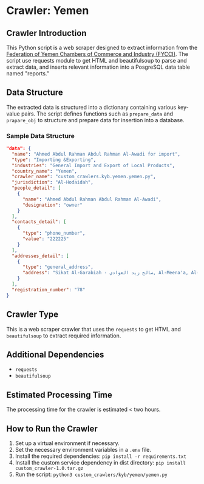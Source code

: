 # Crawler: Yemen

## Crawler Introduction
This Python script is a web scraper designed to extract information from the [Federation of Yemen Chambers of Commerce and Industry (FYCCI)](https://fycci-ye.org/?act=dalil&dsearch=&dfeaa=&gov=&lang=en). The script use requests module to get HTML and beautifulsoup to parse and extract data, and inserts relevant information into a PosgreSQL data table named "reports."

## Data Structure
The extracted data is structured into a dictionary containing various key-value pairs. The script defines functions such as `prepare_data` and `prapare_obj` to structure and prepare data for insertion into a database.

### Sample Data Structure
```json
"data": {
  "name": "Ahmed Abdul Rahman Abdul Rahman Al-Awadi for import",
  "type": "Importing &Exporting",
  "industries": "General Import and Export of Local Products",
  "country_name": "Yemen",
  "crawler_name": "custom_crawlers.kyb.yemen.yemen.py",
  "jurisdiction": "Al-Hodaidah",
  "people_detail": [
    {
      "name": "Ahmed Abdul Rahman Abdul Rahman Al-Awadi",
      "designation": "owner"
    }
  ],
  "contacts_detail": [
    {
      "type": "phone_number",
      "value": "222225"
    }
  ],
  "addresses_detail": [
    {
      "type": "general_address",
      "address": "Sikat Al-Garabiah - صالح زيد العوادي, Al-Meena'a, Al-Hodaidah"
    }
  ],
  "registration_number": "78"
}
```

## Crawler Type
This is a web scraper crawler that uses the `requests` to get HTML and `beautifulsoup` to extract required information.

## Additional Dependencies
- `requests`
- `beautifulsoup`

## Estimated Processing Time
The processing time for the crawler is estimated < two hours.

## How to Run the Crawler
1. Set up a virtual environment if necessary.
2. Set the necessary environment variables in a `.env` file.
3. Install the required dependencies: `pip install -r requirements.txt`
4. Install the custom service dependency in dist directory: `pip install custom_crawler-1.0.tar.gz` 
5. Run the script: `python3 custom_crawlers/kyb/yemen/yemen.py`